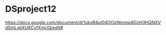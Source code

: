 # DSproject12
https://docs.google.com/document/d/1ukxB4uI04OOziNmmp8GzH3HQNXVdSmLxbXU6CvfXmUQ/edit#

